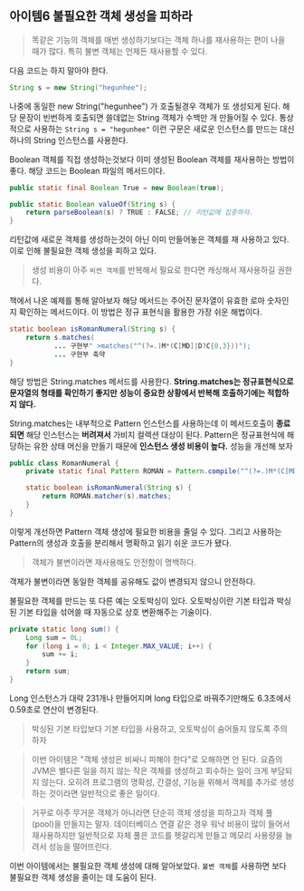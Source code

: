아이템6 불필요한 객체 생성을 피하라
----
> 똑같은 기능의 객체를 매번 생성하기보다는 객체 하나를 재사용하는 편이 나을 때가 많다.
> 특히 불변 객체는 언제든 재사용할 수 있다.

다음 코드는 하지 말아야 한다.
```java
String s = new String("hegunhee");
```
나중에 동일한 new String("hegunhee") 가 호출될경우 객체가 또 생성되게 된다.
해당 문장이 빈번하게 호출되면 쓸데없는 String 객체가 수백만 개 만들어질 수 있다.
통상적으로 사용하는 `String s = "hegunhee"` 이런 구문은 새로운 인스턴스를 만드는 대신 하나의 String 인스턴스를 사용한다.

Boolean 객체를 직접 생성하는것보다 이미 생성된 Boolean 객체를 재사용하는 방법이 좋다.
해당 코드는 Boolean 파일의 메서드이다.
```java
public static final Boolean True = new Boolean(true);

public static Boolean valueOf(String s) {
	return parseBoolean(s) ? TRUE : FALSE; // 리턴값에 집중하자. 
}
```
리턴값에 새로운 객체를 생성하는것이 아닌 이미 만들어놓은 객체를 재 사용하고 있다.
이로 인해 불필요한 객체 생성을 피하고 있다.

> 생성 비용이 아주 `비싼 객체`를 반복해서 필요로 한다면 캐싱해서 재사용하길 권한다.

책에서 나온 예제를 통해 알아보자
해당 메서드는 주어진 문자열이 유효한 로마 숫자인지 확인하는 메서드이다.
이 방법은 정규 표현식을 활용한 가장 쉬운 해법이다.
```java
static boolean isRomanNumeral(String s) {
	return s.matches(
	       ... 구현부" >matches("^(?=.)M*(C[MD]|D?C{0,3}))");
	       ... 구현부 축약
}
```
해당 방법은 String.matches 메서드를 사용한다.
**String.matches는 정규표현식으로 문자열의 형태를 확인하기 좋지만**
**성능이 중요한 상황에서 반복해 호출하기에는 적합하지 않다.**

String.matches는 내부적으로 Pattern 인스턴스를 사용하는데
이 메서드호출이 **종료되면** 해당 인스턴스는 **버려져서** 가비지 컬렉션 대상이 된다.
Pattern은 정규표현식에 해당하는 유한 상태 머신을 만들기 때문에 **인스턴스 생성 비용이 높다.**
성능을 개선해 보자
```java
public class RomanNumeral {
	private static final Pattern ROMAN = Pattern.compile("^(?=.)M*(C[MD]|D?C{0,3}))");

	static boolean isRomanNumeral(String s) {
		return ROMAN.matcher(s).matches;	
	}
}
```
이렇게 개선하면 Pattern 객체 생성에 필요한 비용을 줄일 수 있다.
그리고 사용하는 Pattern의 생성과 호출을 분리해서 명확하고 읽기 쉬운 코드가 됐다.

> 객체가 불변이라면 재사용해도 안전함이 명백하다.

객체가 불변이라면 동일한 객체를 공유해도 값이 변경되지 않으니 안전하다.

불필요한 객체를 만드는 또 다른 예는 오토박싱이 있다.
오토박싱이란 기본 타입과 박싱된 기본 타입을 섞어쓸 때 자동으로 상호 변환해주는 기술이다.
```java
private static long sum() {
	Long sum = 0L;
	for (long i = 0; i < Integer.MAX_VALUE; i++) {
		sum += i;
	}
	return sum;
}
```
Long 인스턴스가 대략 231개나 만들어지며 long 타입으로 바꿔주기만해도 6.3초에서 0.59초로 연산이 변경된다.
> 박싱된 기본 타입보다 기본 타입을 사용하고, 오토박싱이 숨어들지 않도록 주의하자

> 이번 아이템은 "객체 생성은 비싸니 피해야 한다"로 오해하면 안 된다.
> 요즘의 JVM은 별다른 일을 하지 않는 작은 객체를 생성하고 회수하는 일이 크게 부담되지 않는다.
> 오히려 프로그램의 명확성, 간결성, 기능을 위해서 객체를 추가로 생성하는 것이라면
> 일반적으로 좋은 일이다.

> 거꾸로 아주 무거운 객체가 아니라면 단순히 객체 생성을 피하고자 객체 풀(pool)을 만들지는 말자. 데이터베이스 연결 같은 경우 워낙 비용이 많이 들어서 재사용하지만
> 일반적으로 자체 풀은 코드를 헷갈리게 만들고 메모리 사용량을 늘려서 성능을 떨어뜨린다.

이번 아이템에서는 불필요한 객체 생성에 대해 알아보았다.
`불변 객체`를 사용하면 보다 불필요한 객체 생성을 줄이는 데 도움이 된다.
